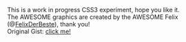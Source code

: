 This is a work in progress CSS3 experiment, hope you like it.<br>
The AWESOME graphics are created by the AWESOME Felix (@<a href="http://twitter.com/felixderbeste">FelixDerBeste</a>), thank you!<br>
Original Gist: <a href="https://gist.github.com/2379673">click me!</a>